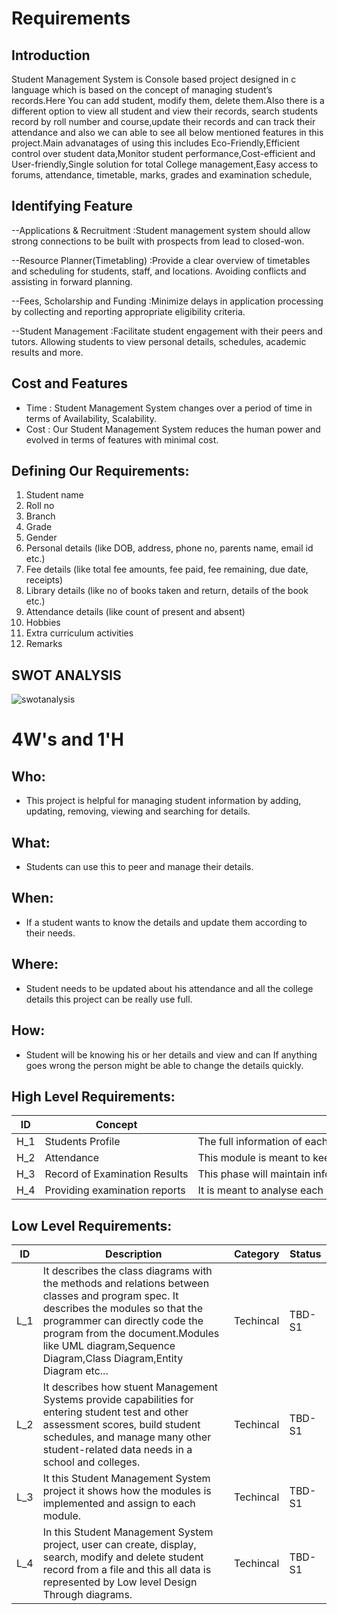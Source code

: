 # Requirements
## Introduction
Student Management System is Console based project designed in c language which is based on the concept of managing student’s records.Here You can add student, modify them, delete them.Also there is a different option to view all student and view their records, search students record by roll number and course,update their records and can track their attendance and also we can able to see all below mentioned features in this project.Main advanatages of using this includes Eco-Friendly,Efficient control over student data,Monitor student performance,Cost-efficient and User-friendly,Single solution for total College management,Easy access to forums, attendance, timetable, marks, grades and examination schedule,

 
## Identifying Feature
  --Applications & Recruitment    :Student management system should allow strong connections to be built with prospects from lead to closed-won.
  
  --Resource Planner(Timetabling) :Provide a clear overview of timetables and scheduling for students, staff, and locations. Avoiding conflicts and assisting in forward planning.
  
  
  --Fees, Scholarship and Funding :Minimize delays in application processing by collecting and reporting appropriate eligibility criteria.
  
  --Student Management            :Facilitate student engagement with their peers and tutors. Allowing students to view personal details, schedules, academic results and more.
  
  
## Cost and Features
  - Time : Student Management System changes over a period of time in terms of Availability, Scalability.
  - Cost : Our Student Management System reduces the human power and evolved in terms of features with minimal cost.
  
## Defining Our Requirements:
   1.	Student name
   2.	Roll no
   3.	Branch
   4.	Grade
   5.	Gender
   6.	Personal details (like DOB, address, phone no, parents name, email id etc.)
   7.	Fee details (like total fee amounts, fee paid, fee remaining, due date, receipts)
   8.	Library details (like no of books taken and return, details of the book etc.)
   9.	Attendance details (like count of present and absent)
  10.	Hobbies
  11.	Extra curriculum activities
  12.	Remarks

## SWOT ANALYSIS
![swotanalysis](swot.png)

# 4W&#39;s and 1&#39;H

## Who:

* This project is helpful for managing student information by adding, updating, removing, viewing and searching for details.

## What:

* Students can use this to peer and manage their details.

## When:

* If a student wants to know the details and update them according to their needs.

## Where:

*  Student needs to be updated about his attendance and all the college details this project can be really use full.

## How:

* Student will be knowing his or her details and view and can If anything goes wrong the person might be able to change the details quickly.


 

## High Level Requirements:

|ID|Concept|Description|status|
|--|-------|-----------|------|
|H_1|Students Profile|The full information of each and every student must bemaintained in System along with the facility to regularly update it from timeto time at regular intervals which will be easily possible through eachstudents unique id.|Completed|
|H_2|Attendance|This module is meant to keep detailed record of the studentsthroughout the session. It includes attendance of students in regular classes,lectures, seminars, practicals, clinical work.|Completed|
|H_3|Record of Examination Results|This phase will maintain information ofstudents performance track record. All the result of student includinginternal class test, unit test, mid semester marks, sessional marks ,practicalexams and final examination record will be kept.|TBD|
|H_4|Providing examination reports|It is meant to analyse each student performance on the individual level as well as among the group.|TBD|


## Low Level Requirements: 
| ID | Description | Category | Status | 
| ----- | ----- | ------- | ---------|
| L_1 | It describes the class diagrams with the methods and relations between classes and program spec. It describes the modules so that the programmer can directly code the program from the document.Modules like UML diagram,Sequence Diagram,Class Diagram,Entity Diagram etc...  | Techincal | TBD-S1 | 
| L_2 | It describes how stuent Management Systems provide capabilities for entering student test and other assessment scores, build student schedules, and manage many other student-related data needs in a school and colleges. | Techincal | TBD-S1 |
| L_3 | It this Student Management System project it shows how the modules is implemented and assign to each module. | Techincal | TBD-S1 |  
| L_4 | In this Student Management System project, user can create, display, search, modify and delete student record from a file and this all data is represented by Low level Design Through diagrams. | Techincal | TBD-S1 | 

